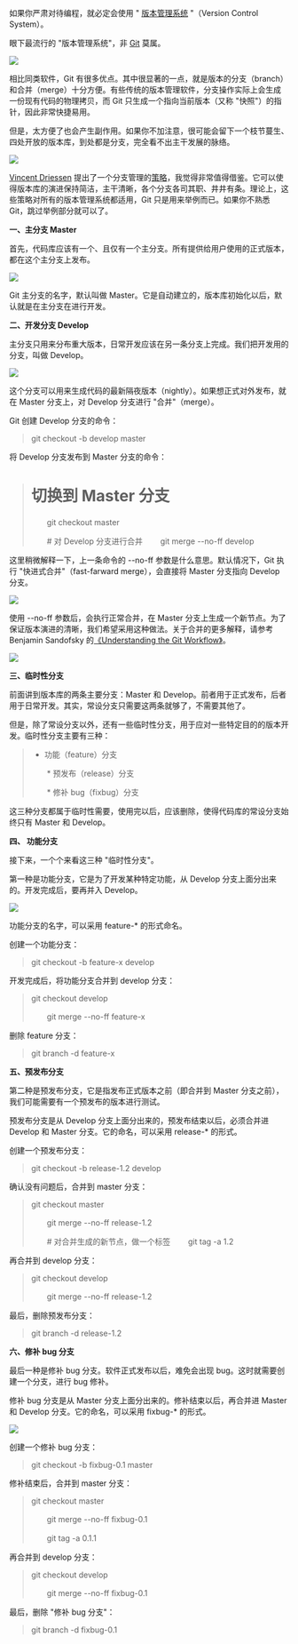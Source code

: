 如果你严肃对待编程，就必定会使用 " [版本管理系统](http://www.ruanyifeng.com/blog/2008/12/a_visual_guide_to_version_control.html) "（Version Control System）。

眼下最流行的 "版本管理系统"，非 [Git](http://git-scm.com/) 莫属。

![](http://www.ruanyifeng.com/blogimg/asset/201207/bg2012070501.png)

相比同类软件，Git 有很多优点。其中很显著的一点，就是版本的分支（branch）和合并（merge）十分方便。有些传统的版本管理软件，分支操作实际上会生成一份现有代码的物理拷贝，而 Git 只生成一个指向当前版本（又称 "快照"）的指针，因此非常快捷易用。

但是，太方便了也会产生副作用。如果你不加注意，很可能会留下一个枝节蔓生、四处开放的版本库，到处都是分支，完全看不出主干发展的脉络。

![](http://www.ruanyifeng.com/blogimg/asset/201207/bg2012070502.png)

[Vincent Driessen](http://nvie.com) 提出了一个分支管理的[策略](http://nvie.com/posts/a-successful-git-branching-model/)，我觉得非常值得借鉴。它可以使得版本库的演进保持简洁，主干清晰，各个分支各司其职、井井有条。理论上，这些策略对所有的版本管理系统都适用，Git 只是用来举例而已。如果你不熟悉 Git，跳过举例部分就可以了。

**一、主分支 Master**

首先，代码库应该有一个、且仅有一个主分支。所有提供给用户使用的正式版本，都在这个主分支上发布。

![](http://www.ruanyifeng.com/blogimg/asset/201207/bg2012070503.png)

Git 主分支的名字，默认叫做 Master。它是自动建立的，版本库初始化以后，默认就是在主分支在进行开发。

**二、开发分支 Develop**

主分支只用来分布重大版本，日常开发应该在另一条分支上完成。我们把开发用的分支，叫做 Develop。

![](http://www.ruanyifeng.com/blogimg/asset/201207/bg2012070504.png)

这个分支可以用来生成代码的最新隔夜版本（nightly）。如果想正式对外发布，就在 Master 分支上，对 Develop 分支进行 "合并"（merge）。

Git 创建 Develop 分支的命令：

> git checkout -b develop master

将 Develop 分支发布到 Master 分支的命令：

> # 切换到 Master 分支
> 　　git checkout master
> 
> 　　# 对 Develop 分支进行合并
> 　　git merge --no-ff develop

这里稍微解释一下，上一条命令的 --no-ff 参数是什么意思。默认情况下，Git 执行 "快进式合并"（fast-farward merge），会直接将 Master 分支指向 Develop 分支。

![](http://www.ruanyifeng.com/blogimg/asset/201207/bg2012070505.png)

使用 --no-ff 参数后，会执行正常合并，在 Master 分支上生成一个新节点。为了保证版本演进的清晰，我们希望采用这种做法。关于合并的更多解释，请参考 Benjamin Sandofsky 的[《Understanding the Git Workflow》](http://sandofsky.com/blog/git-workflow.html)。

![](http://www.ruanyifeng.com/blogimg/asset/201207/bg2012070506.png)

**三、临时性分支**

前面讲到版本库的两条主要分支：Master 和 Develop。前者用于正式发布，后者用于日常开发。其实，常设分支只需要这两条就够了，不需要其他了。

但是，除了常设分支以外，还有一些临时性分支，用于应对一些特定目的的版本开发。临时性分支主要有三种：

> * 功能（feature）分支
> 
> 　　* 预发布（release）分支
> 
> 　　* 修补 bug（fixbug）分支

这三种分支都属于临时性需要，使用完以后，应该删除，使得代码库的常设分支始终只有 Master 和 Develop。

**四、 功能分支**

接下来，一个个来看这三种 "临时性分支"。

第一种是功能分支，它是为了开发某种特定功能，从 Develop 分支上面分出来的。开发完成后，要再并入 Develop。

![](http://www.ruanyifeng.com/blogimg/asset/201207/bg2012070507.png)

功能分支的名字，可以采用 feature-* 的形式命名。

创建一个功能分支：

> git checkout -b feature-x develop

开发完成后，将功能分支合并到 develop 分支：

> git checkout develop
> 
> 　　git merge --no-ff feature-x

删除 feature 分支：

> git branch -d feature-x

**五、预发布分支**

第二种是预发布分支，它是指发布正式版本之前（即合并到 Master 分支之前），我们可能需要有一个预发布的版本进行测试。

预发布分支是从 Develop 分支上面分出来的，预发布结束以后，必须合并进 Develop 和 Master 分支。它的命名，可以采用 release-* 的形式。

创建一个预发布分支：

> git checkout -b release-1.2 develop

确认没有问题后，合并到 master 分支：

> git checkout master
> 
> 　　git merge --no-ff release-1.2
> 
> 　　# 对合并生成的新节点，做一个标签
> 　　git tag -a 1.2

再合并到 develop 分支：

> git checkout develop
> 
> 　　git merge --no-ff release-1.2

最后，删除预发布分支：

> git branch -d release-1.2

**六、修补 bug 分支**

最后一种是修补 bug 分支。软件正式发布以后，难免会出现 bug。这时就需要创建一个分支，进行 bug 修补。

修补 bug 分支是从 Master 分支上面分出来的。修补结束以后，再合并进 Master 和 Develop 分支。它的命名，可以采用 fixbug-* 的形式。

![](http://www.ruanyifeng.com/blogimg/asset/201207/bg2012070508.png)

创建一个修补 bug 分支：

> git checkout -b fixbug-0.1 master

修补结束后，合并到 master 分支：

> git checkout master
> 
> 　　git merge --no-ff fixbug-0.1
> 
> 　　git tag -a 0.1.1

再合并到 develop 分支：

> git checkout develop
> 
> 　　git merge --no-ff fixbug-0.1

最后，删除 "修补 bug 分支"：

> git branch -d fixbug-0.1
